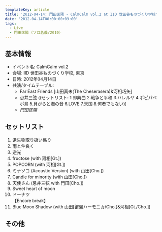 ```yaml
---
templateKey: article
title: '2012-04-14: 門田匡陽 - CalmCalm vol.2 at IID 世田谷ものづくり学校'
date: '2012-04-14T00:00:00+09:00'
tags:
  - Live
  - 門田匡陽 (ソロ名義/2010)
---
```

## 基本情報

* イベント名: CalmCalm vol.2
* 会場: IID 世田谷ものづくり学校, 東京
* 日時: 2012年04月14日
* 共演/タイムテーブル:
  * Far East Friends [山田真未(The Cheserasera)&河相巧矢]
  * 忌井三弦 ((セットリスト: 1.即興曲 2.戦争と平和 3.ハレルヤ 4.ポピパペポ鳥 5.貝がらと海の音 6.LOVE 7.天国 8.何者でもない))
  * *門田匡陽*

## セットリスト

1. 遺失物取り扱い係り
1. 雨と仲良く
1. 逆光
1. fructose (with 河相[Gt.])
1. POPCORN (with 河相[Gt.])
1. ミナソコ (Acoustic Version) (with 山田[Cho.])
1. Candle for minority (with 山田[Cho.])
1. 天使さん (忌井三弦 with 門田[Cho.])
1. Sweet heart of moon
1. ドーナツ<br>
   【Encore break】
1. Blue Moon Shadow (with 山田[鍵盤ハーモニカ/Cho.]&河相[Gt./Cho.])

## その他

